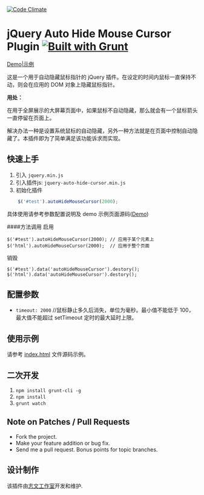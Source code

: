 [![Code Climate](https://lzw.me/images/logo.png)](http://lzw.me)

jQuery Auto Hide Mouse Cursor Plugin [![Built with Grunt](https://cdn.gruntjs.com/builtwith.png)](http://gruntjs.com/)
========

[Demo|示例](https://lzw.me/pages/demo/autohidecursor)

这是一个用于自动隐藏鼠标指针的 jQuery 插件。在设定的时间内鼠标一直保持不动，则会在应用的 DOM 对象上隐藏鼠标指针。

**用处：**

在用于全屏展示的大屏幕页面中，如果鼠标不自动隐藏，那么就会有一个鼠标箭头一直停留在页面上。

解决办法一种是设置系统鼠标的自动隐藏，另外一种方法就是在页面中控制自动隐藏了。本插件即为了简单满足该功能诉求而实现。

## 快速上手

1. 引入 `jquery.min.js`
2. 引入插件js: `jquery-auto-hide-cursor.min.js`
3. 初始化插件

```js
    $('#test').autoHideMouseCursor(2000);
```

具体使用请参考参数配置说明及 demo 示例页面源码([Demo](https://lzw.me/pages/demo/autohidecursor))

####方法调用
启用

```javscript
$('#test').autoHideMouseCursor(2000); // 应用于某个元素上
$('html').autoHideMouseCursor(2000);  // 应用于整个页面
```

销毁

```javscript
$('#test').data('autoHideMouseCursor').destory();
$('html').data('autoHideMouseCursor').destory();
```

## 配置参数

- `timeout: 2000` //鼠标静止多久后消失，单位为毫秒。最小值不能低于 100，最大值不能超过  setTimeout 定时的最大延时上限。

## 使用示例

请参考 [index.html](https://github.com/lzwme/jquery-auto-hide-cursor/blob/master/index.html) 文件源码示例。

## 二次开发

1. `npm install grunt-cli -g`
2. `npm install`
3. `grunt watch`

## Note on Patches / Pull Requests

* Fork the project.
* Make your feature addition or bug fix.
* Send me a pull request. Bonus points for topic branches.

## 设计制作

该插件由[志文工作室](https://lzw.me)开发和维护.